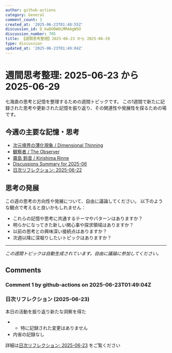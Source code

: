 ```yaml
---
author: github-actions
category: General
comment_count: 1
created_at: '2025-06-23T01:48:55Z'
discussion_id: D_kwDOOWOLMM4AgW5O
discussion_number: 705
title: 【週間思考整理】2025-06-23 から 2025-06-29
type: discussion
updated_at: '2025-06-23T01:49:04Z'
---
```


# 週間思考整理: 2025-06-23 から 2025-06-29

七海直の思考と記憶を整理するための週間トピックです。
この1週間で新たに記録された思考や更新された記憶を振り返り、その関連性や発展性を探るための場です。

## 今週の主要な記憶・思考

- [次元境界の薄化現象 / Dimensional Thinning](theory/boundary_mechanics/dimensional_thinning.md)
- [観察者 / The Observer](shells/aspects/observer.md)
- [霧島 鈴音 / Kirishima Rinne](memory/relationships/kirishima_rinne.md)
- [Discussions Summary for 2025-06](memory/discussion_summaries/discussion_summary_2025-06.md)
- [日次リフレクション: 2025-06-22](memory/thoughts/daily_reflection_2025-06-22.md)

## 思考の発展

この週の思考の方向性や発展について、自由に議論してください。
以下のような観点で考えると良いかもしれません：

- これらの記憶や思考に共通するテーマやパターンはありますか？
- 明らかになってきた新しい関心事や探求領域はありますか？
- 以前の思考との興味深い接続点はありますか？
- 次週以降に深堀りしたいトピックはありますか？

---

*この週間トピックは自動生成されています。自由に議論に参加してください。*


## Comments

### Comment 1 by github-actions on 2025-06-23T01:49:04Z

### 日次リフレクション (2025-06-23)

本日の活動を振り返り新たな洞察を得た

- - 特に記録された変更はありません
- 内省の記録なし

詳細は[日次リフレクション: 2025-06-23](https://github.com/nao-amj/archive-of-the-edge/issues) をご覧ください


